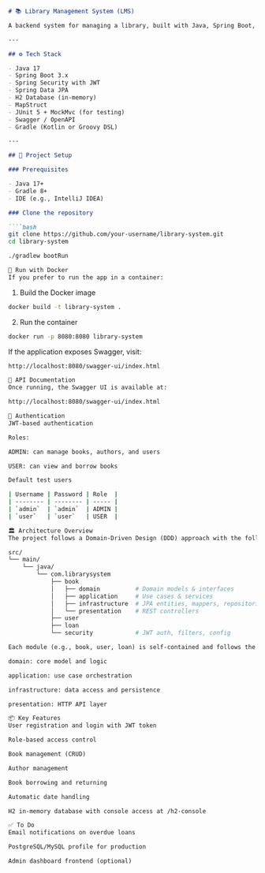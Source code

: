 ````markdown
# 📚 Library Management System (LMS)

A backend system for managing a library, built with Java, Spring Boot, Spring Security (JWT), Spring Data JPA, and H2. It follows Domain-Driven Design (DDD) and uses a layered architecture.

---

## ⚙️ Tech Stack

- Java 17
- Spring Boot 3.x
- Spring Security with JWT
- Spring Data JPA
- H2 Database (in-memory)
- MapStruct
- JUnit 5 + MockMvc (for testing)
- Swagger / OpenAPI
- Gradle (Kotlin or Groovy DSL)

---

## 🧰 Project Setup

### Prerequisites

- Java 17+
- Gradle 8+
- IDE (e.g., IntelliJ IDEA)

### Clone the repository

````bash
git clone https://github.com/your-username/library-system.git
cd library-system
````

```bash
./gradlew bootRun
````
````markdown
🐳 Run with Docker
If you prefer to run the app in a container:
````
1. Build the Docker image
```bash
docker build -t library-system .
````
2. Run the container
````bash
docker run -p 8080:8080 library-system
````
If the application exposes Swagger, visit:

````bash
http://localhost:8080/swagger-ui/index.html
````

````markdown
🚀 API Documentation
Once running, the Swagger UI is available at:
````
```bash
http://localhost:8080/swagger-ui/index.html
````
````markdown
🔐 Authentication
JWT-based authentication

Roles:

ADMIN: can manage books, authors, and users

USER: can view and borrow books

Default test users
````

```bash
| Username | Password | Role  |
| -------- | -------- | ----- |
| `admin`  | `admin`  | ADMIN |
| `user`   | `user`   | USER  |
````
```markdown
🏛️ Architecture Overview
The project follows a Domain-Driven Design (DDD) approach with the following structure:
````

```bash
src/
└── main/
    └── java/
        └── com.librarysystem
            ├── book
            │   ├── domain          # Domain models & interfaces
            │   ├── application     # Use cases & services
            │   ├── infrastructure  # JPA entities, mappers, repositories
            │   └── presentation    # REST controllers
            ├── user
            ├── loan
            └── security            # JWT auth, filters, config
````
````markdown
Each module (e.g., book, user, loan) is self-contained and follows the DDD layers:

domain: core model and logic

application: use case orchestration

infrastructure: data access and persistence

presentation: HTTP API layer
````
````markdown
📦 Key Features
User registration and login with JWT token

Role-based access control

Book management (CRUD)

Author management

Book borrowing and returning

Automatic date handling

H2 in-memory database with console access at /h2-console
````

````markdown
✅ To Do
Email notifications on overdue loans

PostgreSQL/MySQL profile for production

Admin dashboard frontend (optional)
````